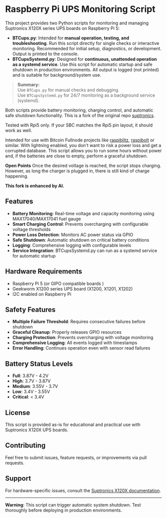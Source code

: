 # Raspberry Pi UPS Monitoring Script

This project provides two Python scripts for monitoring and managing Suptronics X120X series UPS boards on Raspberry Pi 5:

- **BTCups.py**: Intended for **manual operation, testing, and troubleshooting**. Run this script directly for single checks or interactive monitoring. Recommended for initial setup, diagnostics, or development. Output is printed to the console.
- **BTCupsSystemd.py**: Designed for **continuous, unattended operation as a systemd service**. Use this script for automatic startup and safe shutdown in production environments. All output is logged (not printed) and is suitable for background/system use.

> **Summary:**  
> Use `BTCups.py` for manual checks and debugging.  
> Use `BTCupsSystemd.py` for 24/7 monitoring as a background service (systemd).

Both scripts provide battery monitoring, charging control, and automatic safe shutdown functionality. This is a fork of the original repo [suptronics](https://github.com/suptronics/x120x.git).

Tested with Rpi5 only. If your SBC matches the Rpi5 pin layout, it should work as well.

Intended for use with Bitcoin Fullnode projects like [raspiblitz](https://github.com/raspiblitz/raspiblitz), [raspibolt](https://github.com/raspibolt/raspibolt/) or similar. With lightning enabled, you don't want to risk a power loss and get a corrupted database. This script allows you to run some hours without power and, if the batteries are close to empty, perform a graceful shutdown.

**Open Points**
Once the desired voltage is reached, the script stops charging. However, as long the charger is plugged in, there is still kind of charge happening.

**This fork is enhanced by AI.**

## Features

- **Battery Monitoring**: Real-time voltage and capacity monitoring using MAX17040/MAX17041 fuel gauge
- **Smart Charging Control**: Prevents overcharging with configurable voltage thresholds
- **Power Loss Detection**: Monitors AC power status via GPIO
- **Safe Shutdown**: Automatic shutdown on critical battery conditions
- **Logging**: Comprehensive logging with configurable levels
- **Service Integration**: BTCupsSystemd.py can run as a systemd service for automatic startup

## Hardware Requirements

- Raspberry Pi 5 (or GIPO compatible boards )
- Geekworm X1200 series UPS board (X1200, X1201, X1202)
- I2C enabled on Raspberry Pi

## Safety Features

- **Multiple Failure Threshold**: Requires consecutive failures before shutdown
- **Graceful Cleanup**: Properly releases GPIO resources
- **Charging Protection**: Prevents overcharging with voltage monitoring
- **Comprehensive Logging**: All events logged with timestamps
- **Error Handling**: Continues operation even with sensor read failures

## Battery Status Levels

- **Full**: 3.87V - 4.2V
- **High**: 3.7V - 3.87V  
- **Medium**: 3.55V - 3.7V
- **Low**: 3.4V - 3.55V
- **Critical**: < 3.4V

## License

This script is provided as-is for educational and practical use with Suptronics X120X UPS boards.

## Contributing

Feel free to submit issues, feature requests, or improvements via pull requests.

## Support

For hardware-specific issues, consult the [Suptronics X120X documentation](https://suptronics.com/Raspberrypi/Power_mgmt/x120x-v1.0_software.html).

---

**Warning**: This script can trigger automatic system shutdown. Test thoroughly before deploying in production environments.